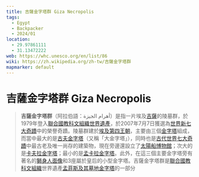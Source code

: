 ```yaml
---
title: 吉薩金字塔群 Giza Necropolis
tags:
  - Egypt
  - Backpacker
  - 2024/01
location:
  - 29.97861111
  - 31.13472222
web: https://whc.unesco.org/en/list/86
wiki: https://zh.wikipedia.org/zh-tw/吉薩金字塔群
mapmarker: default
---
```

吉薩金字塔群 Giza Necropolis
==========

>**吉薩金字塔群**（阿拉伯語：أهرام الجيزة‎）是指一片埃及[吉薩](https://zh.wikipedia.org/wiki/%E5%90%89%E8%96%A9 "吉薩")的陵墓群，於1979年登入[聯合國教科文組織](https://zh.wikipedia.org/wiki/%E8%81%AF%E5%90%88%E5%9C%8B%E6%95%99%E7%A7%91%E6%96%87%E7%B5%84%E7%B9%94 "聯合國教科文組織")[世界遺產](https://zh.wikipedia.org/wiki/%E4%B8%96%E7%95%8C%E9%81%BA%E7%94%A2 "世界遺產")，於2007年7月7日獲選為[世界新七大奇蹟](https://zh.wikipedia.org/wiki/%E4%B8%96%E7%95%8C%E6%96%B0%E4%B8%83%E5%A4%A7%E5%A5%87%E8%B9%9F "世界新七大奇蹟")中的榮譽奇蹟。陵墓群建於[埃及第四王朝](https://zh.wikipedia.org/wiki/%E5%9F%83%E5%8F%8A%E7%AC%AC%E5%9B%9B%E7%8E%8B%E6%9C%9D "埃及第四王朝")，主要由三個[金字塔](https://zh.wikipedia.org/wiki/%E5%9F%83%E5%8F%8A%E9%87%91%E5%AD%97%E5%A1%94 "埃及金字塔")組成，而當中最大的是[古夫金字塔](https://zh.wikipedia.org/wiki/%E8%83%A1%E5%A4%AB%E9%87%91%E5%AD%97%E5%A1%94 "古夫金字塔")（又稱「大金字塔」），同時也是[古代世界七大奇蹟](https://zh.wikipedia.org/wiki/%E5%8F%A4%E4%BB%A3%E4%B8%96%E7%95%8C%E4%B8%83%E5%A4%A7%E5%A5%87%E8%BF%B9 "古代世界七大奇蹟")中最古老及唯一尚存的建築物，現在旁邊還設立了[太陽船博物館](https://zh.wikipedia.org/wiki/%E5%A4%AA%E9%99%BD%E8%88%B9%E5%8D%9A%E7%89%A9%E9%A4%A8 "太陽船博物館")；次大的是[卡夫拉金字塔](https://zh.wikipedia.org/wiki/%E5%8D%A1%E5%A4%AB%E6%8B%89%E9%87%91%E5%AD%97%E5%A1%94 "卡夫拉金字塔")；最小的是[孟卡拉金字塔](https://zh.wikipedia.org/wiki/%E5%AD%9F%E5%8D%A1%E6%8B%89%E9%87%91%E5%AD%97%E5%A1%94 "孟卡拉金字塔")。此外，在這三個主要金字塔旁有著名的[獅身人面像](https://zh.wikipedia.org/wiki/%E7%8D%85%E8%BA%AB%E4%BA%BA%E9%9D%A2%E5%83%8F "獅身人面像")和3座屬於皇后的小型金字塔。吉薩金字塔群是[聯合國教科文組織](https://zh.wikipedia.org/wiki/%E8%81%94%E5%90%88%E5%9B%BD%E6%95%99%E7%A7%91%E6%96%87%E7%BB%84%E7%BB%87 "聯合國教科文組織")世界遺產[孟菲斯及其墓地金字塔](https://zh.wikipedia.org/wiki/%E5%AD%9F%E8%8F%B2%E6%96%AF%E5%8F%8A%E5%85%B6%E5%A2%93%E5%9C%B0%E9%87%91%E5%AD%97%E5%A1%94 "孟菲斯及其墓地金字塔")的一部分 
